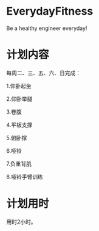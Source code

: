 # EverydayFitness   

Be a healthy engineer everyday!   

# 计划内容

每周二、三、五、六、日完成：   

1.仰卧起坐    

2.仰卧举腿    

3.卷腹   

4.平板支撑   

5.俯卧撑   

6.哑铃   

7.负重背肌    

8.哑铃手臂训练

# 计划用时

用时2小时。 


